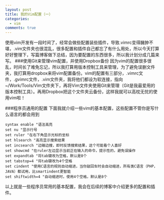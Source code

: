 ```yaml
--- 
layout: post
title: 我的Vim配置（一）
categories: 
  - vim
comments: true
---
```

使用vim开发有一段时间了，经常会做些配置装些插件，导致.vimrc变得臃肿不堪，.vim文件夹也很混乱，很多配置和插件自己都忘了有什么用处，所以今天打算好好整理下，写篇博客做下总结，因为要配置的东西很多，所以我计划分成几篇来写。
###使用Git来管理vim配置，并使用Dropbox备份
因为vim的配置很多很乱，时间长了难免忘记，所以我打算用版本控制工具来管理，为了避免误删文件夹，我打算用dropbox来将vim配置备份。vim的配置有三部分，.vimrc文件，.gvimrc文件，.vim文件夹，我将他们都设为软连接，指向~/Work/Tools/Vim文件夹下，再将Vim文件夹使用Git来管理（Git是我最爱用的版本控制工具）。再用Dropbox把这个文件夹云备份，这样我就可以高枕无忧的使用vim啦！

###程序员通用的配置
下面我就介绍一些vim的基本配置，这些配置不管你是写什么语言的都会用到
``` vim
syntax enable "语法高亮
set nu "显示行号
set ruler "在右下角显示光标的坐标
set hlsearch "高亮显示搜索结果
set incsearch "边输边搜，即时反馈搜索结果，这个可能看个人喜好
set showcmd "在ruler左边显示当前正在输入的命令，提示性的，避免误操作
set expandtab "将tab键改为空格，默认是8个
set tabstop=4 "将tab键改为4个空格
set cindent "使用C语言的规则自动缩进，当你敲回车时会自动缩进，所有类C语言（PHP，JAVA）都试用，比smartindent更智能
set shiftwidth=4 "自动缩进时，使用4个空格，默认是8个
```
以上就是一些程序员常用的基本配置，我会在后续的博客中介绍更多的配置和插件。
